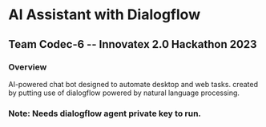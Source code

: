 # AI Assistant with Dialogflow

## Team Codec-6 -- Innovatex 2.0 Hackathon 2023

###  Overview
AI-powered chat bot designed to automate desktop and web tasks. created by putting use of dialogflow powered by natural language processing.

### Note: Needs dialogflow agent private key to run.
